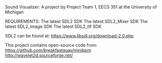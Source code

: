Sound Visualizer: A project by Project Team 1, EECS 351 at the University of Michigan

REQUIREMENTS:
	The latest SDL2 SDK
	The latest SDL2_Mixer SDK
	The latest SDL2_Image SDK
	The latest SDL2_ttf SDK

SDL2 can be found at:
https://www.libsdl.org/download-2.0.php

This project contains open-source code from:
https://github.com/breakfastquay/minibpm
http://wavelet2d.sourceforge.net/
